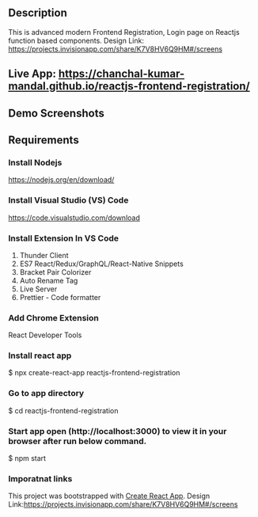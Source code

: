 ## Description
This is advanced modern Frontend Registration, Login page on Reactjs function based components. Design Link: https://projects.invisionapp.com/share/K7V8HV6Q9HM#/screens

## Live App: https://chanchal-kumar-mandal.github.io/reactjs-frontend-registration/

## Demo Screenshots

## Requirements

### Install Nodejs
https://nodejs.org/en/download/

### Install Visual Studio (VS) Code
https://code.visualstudio.com/download

### Install Extension In VS Code
1. Thunder Client 
2. ES7 React/Redux/GraphQL/React-Native Snippets 
3. Bracket Pair Colorizer 
4. Auto Rename Tag 
5. Live Server 
6. Prettier - Code formatter 

### Add Chrome Extension
React Developer Tools

### Install react app
$ npx create-react-app reactjs-frontend-registration

### Go to app directory
$ cd reactjs-frontend-registration
  
### Start app open (http://localhost:3000) to view it in your browser after run below command. 
$ npm start

### Imporatnat links
This project was bootstrapped with [Create React App](https://github.com/facebook/create-react-app).
Design Link:https://projects.invisionapp.com/share/K7V8HV6Q9HM#/screens
